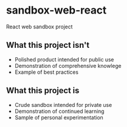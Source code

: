 # sandbox-web-react

React web sandbox project

## What this project isn't
- Polished product intended for public use
- Demonstration of comprehensive knowlege
- Example of best practices

## What this project is
- Crude sandbox intended for private use
- Demonstration of continued learning
- Sample of personal experimentation
